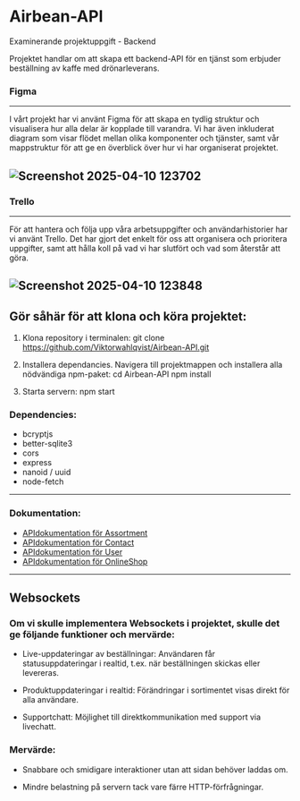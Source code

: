 # Airbean-API
Examinerande projektuppgift - Backend

Projektet handlar om att skapa ett backend-API för en tjänst som erbjuder beställning av kaffe med drönarleverans. 



### Figma
---

I vårt projekt har vi använt Figma för att skapa en tydlig struktur och visualisera hur alla delar är kopplade till varandra. Vi har även inkluderat diagram som visar flödet mellan olika komponenter och tjänster, samt vår mappstruktur för att ge en överblick över hur vi har organiserat projektet.


![Screenshot 2025-04-10 123702](https://github.com/user-attachments/assets/d87bf6ed-f9ad-483e-9ff5-39b656bfc5a9)
--- 
### Trello
---
För att hantera och följa upp våra arbetsuppgifter och användarhistorier har vi använt Trello. Det har gjort det enkelt för oss att organisera och prioritera uppgifter, samt att hålla koll på vad vi har slutfört och vad som återstår att göra.



![Screenshot 2025-04-10 123848](https://github.com/user-attachments/assets/b9f30686-b192-45da-9b51-2d793244a2bf)
---

## Gör såhär för att klona och köra projektet: 

1. Klona repository i terminalen:
   git clone https://github.com/Viktorwahlqvist/Airbean-API.git

2. Installera dependancies. Navigera till projektmappen och installera alla nödvändiga npm-paket:
   cd Airbean-API
   npm install

3. Starta servern:
   npm start


### Dependencies:
- bcryptjs 
- better-sqlite3 
- cors 
- express
- nanoid / uuid
- node-fetch
---

### Dokumentation:
- [APIdokumentation för Assortment](routes/assortment_API.md)
- [APIdokumentation för Contact](routes/Contact_APIdoc.md)
- [APIdokumentation för User](routes/User_Documention.md)
- [APIdokumentation för OnlineShop](https://github.com/Viktorwahlqvist/Airbean-API/blob/main/APIdocumentation/OnlineShop_Documentation.md)
---


## Websockets
### Om vi skulle implementera Websockets i projektet, skulle det ge följande funktioner och mervärde:

- Live-uppdateringar av beställningar: Användaren får statusuppdateringar i realtid, t.ex. när beställningen skickas eller levereras.

- Produktuppdateringar i realtid: Förändringar i sortimentet visas direkt för alla användare.

- Supportchatt: Möjlighet till direktkommunikation med support via livechatt.
   

 ### Mervärde:
  
- Snabbare och smidigare interaktioner utan att sidan behöver laddas om.

- Mindre belastning på servern tack vare färre HTTP-förfrågningar.
  
  
